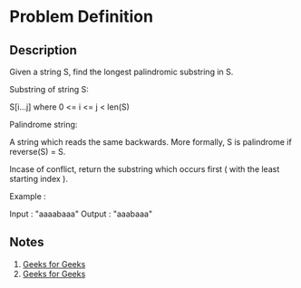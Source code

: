 # Problem Definition

## Description

Given a string S, find the longest palindromic substring in S.

Substring of string S:

S[i...j] where 0 <= i <= j < len(S)

Palindrome string:

A string which reads the same backwards. More formally, S is palindrome if reverse(S) = S.

Incase of conflict, return the substring which occurs first ( with the least starting index ).

Example :

Input : "aaaabaaa"
Output : "aaabaaa"

## Notes

1. [Geeks for Geeks](http://www.geeksforgeeks.org/longest-palindrome-substring-set-1/)
1. [Geeks for Geeks](http://www.geeksforgeeks.org/longest-palindromic-substring-set-2/)